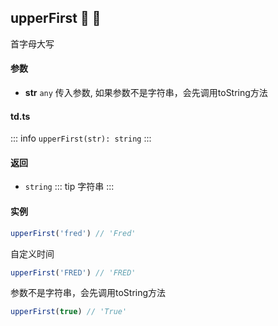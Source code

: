 ## upperFirst :tada: :100: 
首字母大写
#### 参数 
- **str** `any` 传入参数, 如果参数不是字符串，会先调用toString方法
 
#### td.ts
::: info
`upperFirst(str): string`
:::
#### 返回 
- `string` 
::: tip
字符串
:::
#### 实例 
```ts
upperFirst('fred') // 'Fred'
```
自定义时间


```ts
upperFirst('FRED') // 'FRED'
```
参数不是字符串，会先调用toString方法


```ts
upperFirst(true) // 'True'
```
